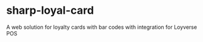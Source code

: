 # sharp-loyal-card
A web solution for loyalty cards with bar codes with integration for Loyverse POS
